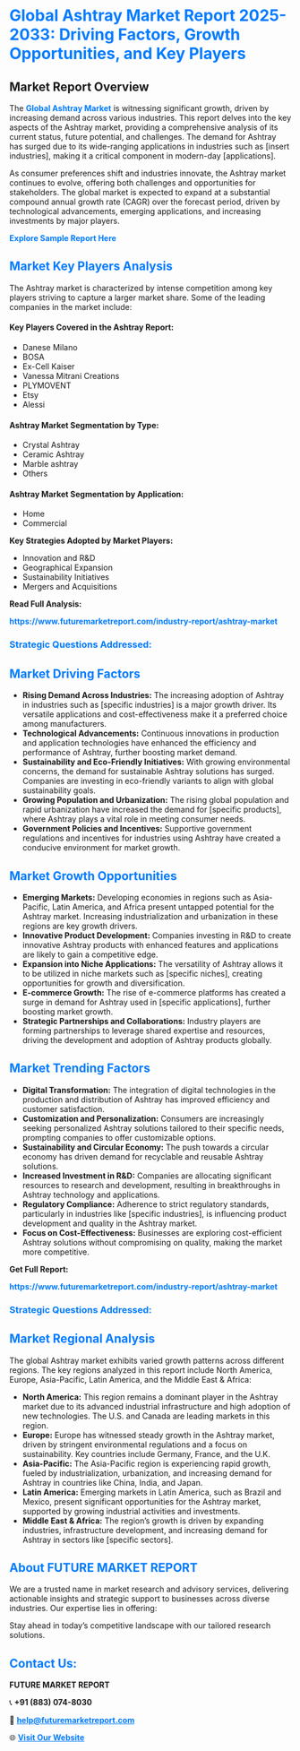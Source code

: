 <h1 style="color: #007BFF;">Global Ashtray Market Report 2025-2033: Driving Factors, Growth Opportunities, and Key Players</h1>

<section id="overview">
<h2>Market Report Overview</h2>
<p>The <a href="https://www.futuremarketreport.com/industry-report/ashtray-market" style="color: #007BFF; text-decoration: none;"><strong>Global Ashtray Market</strong></a> is witnessing significant growth, driven by increasing demand across various industries. This report delves into the key aspects of the Ashtray market, providing a comprehensive analysis of its current status, future potential, and challenges. The demand for Ashtray has surged due to its wide-ranging applications in industries such as [insert industries], making it a critical component in modern-day [applications].</p>
<p>As consumer preferences shift and industries innovate, the Ashtray market continues to evolve, offering both challenges and opportunities for stakeholders. The global market is expected to expand at a substantial compound annual growth rate (CAGR) over the forecast period, driven by technological advancements, emerging applications, and increasing investments by major players.</p>
</section>

<section id="overview">
<p><a href="https://www.futuremarketreport.com/request-sample/reportId=106313" style="color: #007BFF; text-decoration: none;"><strong>Explore Sample Report Here</strong></a></p>
</section>

<section id="key-players">
<h2 style="color: #007BFF;">Market Key Players Analysis</h2>
<p>The Ashtray market is characterized by intense competition among key players striving to capture a larger market share. Some of the leading companies in the market include:</p>
<h4>Key Players Covered in the Ashtray Report:</h4>
<ul><li>Danese Milano</li><li>BOSA</li><li>Ex-Cell Kaiser</li><li>Vanessa Mitrani Creations</li><li>PLYMOVENT</li><li>Etsy</li><li>Alessi</li></ul>
<h4>Ashtray Market Segmentation by Type:</h4>
<ul><li>Crystal Ashtray</li><li>Ceramic Ashtray</li><li>Marble ashtray</li><li>Others</li></ul>

<h4>Ashtray Market Segmentation by Application:</h4>
<ul><li>Home</li><li>Commercial</li></ul>
<p><strong>Key Strategies Adopted by Market Players:</strong></p>
<ul>
<li>Innovation and R&D</li>
<li>Geographical Expansion</li>
<li>Sustainability Initiatives</li>
<li>Mergers and Acquisitions</li>
</ul>
</section>

<section>
<p><strong>Read Full Analysis: </strong></p><a href="https://www.futuremarketreport.com/industry-report/ashtray-market" style="color: #007BFF; text-decoration: none;"><strong>https://www.futuremarketreport.com/industry-report/ashtray-market</strong></a>
<h3 style="color: #007BFF;">Strategic Questions Addressed:</h3>
</section>

<section id="driving-factors">
<h2 style="color: #007BFF;">Market Driving Factors</h2>
<ul>
<li><strong>Rising Demand Across Industries:</strong> The increasing adoption of Ashtray in industries such as [specific industries] is a major growth driver. Its versatile applications and cost-effectiveness make it a preferred choice among manufacturers.</li>
<li><strong>Technological Advancements:</strong> Continuous innovations in production and application technologies have enhanced the efficiency and performance of Ashtray, further boosting market demand.</li>
<li><strong>Sustainability and Eco-Friendly Initiatives:</strong> With growing environmental concerns, the demand for sustainable Ashtray solutions has surged. Companies are investing in eco-friendly variants to align with global sustainability goals.</li>
<li><strong>Growing Population and Urbanization:</strong> The rising global population and rapid urbanization have increased the demand for [specific products], where Ashtray plays a vital role in meeting consumer needs.</li>
<li><strong>Government Policies and Incentives:</strong> Supportive government regulations and incentives for industries using Ashtray have created a conducive environment for market growth.</li>
</ul>
</section>

<section id="growth-opportunities">
<h2 style="color: #007BFF;">Market Growth Opportunities</h2>
<ul>
<li><strong>Emerging Markets:</strong> Developing economies in regions such as Asia-Pacific, Latin America, and Africa present untapped potential for the Ashtray market. Increasing industrialization and urbanization in these regions are key growth drivers.</li>
<li><strong>Innovative Product Development:</strong> Companies investing in R&D to create innovative Ashtray products with enhanced features and applications are likely to gain a competitive edge.</li>
<li><strong>Expansion into Niche Applications:</strong> The versatility of Ashtray allows it to be utilized in niche markets such as [specific niches], creating opportunities for growth and diversification.</li>
<li><strong>E-commerce Growth:</strong> The rise of e-commerce platforms has created a surge in demand for Ashtray used in [specific applications], further boosting market growth.</li>
<li><strong>Strategic Partnerships and Collaborations:</strong> Industry players are forming partnerships to leverage shared expertise and resources, driving the development and adoption of Ashtray products globally.</li>
</ul>
</section>

<section id="trending-factors">
<h2 style="color: #007BFF;">Market Trending Factors</h2>
<ul>
<li><strong>Digital Transformation:</strong> The integration of digital technologies in the production and distribution of Ashtray has improved efficiency and customer satisfaction.</li>
<li><strong>Customization and Personalization:</strong> Consumers are increasingly seeking personalized Ashtray solutions tailored to their specific needs, prompting companies to offer customizable options.</li>
<li><strong>Sustainability and Circular Economy:</strong> The push towards a circular economy has driven demand for recyclable and reusable Ashtray solutions.</li>
<li><strong>Increased Investment in R&D:</strong> Companies are allocating significant resources to research and development, resulting in breakthroughs in Ashtray technology and applications.</li>
<li><strong>Regulatory Compliance:</strong> Adherence to strict regulatory standards, particularly in industries like [specific industries], is influencing product development and quality in the Ashtray market.</li>
<li><strong>Focus on Cost-Effectiveness:</strong> Businesses are exploring cost-efficient Ashtray solutions without compromising on quality, making the market more competitive.</li>
</ul>
</section>

<section>
<p><strong>Get Full Report: </strong></p><a href="https://www.futuremarketreport.com/industry-report/ashtray-market" style="color: #007BFF; text-decoration: none;"><strong>https://www.futuremarketreport.com/industry-report/ashtray-market</strong></a>
<h3 style="color: #007BFF;">Strategic Questions Addressed:</h3>
</section>


<section id="regional-analysis">
<h2 style="color: #007BFF;">Market Regional Analysis</h2>
<p>The global Ashtray market exhibits varied growth patterns across different regions. The key regions analyzed in this report include North America, Europe, Asia-Pacific, Latin America, and the Middle East & Africa:</p>
<ul>
<li><strong>North America:</strong> This region remains a dominant player in the Ashtray market due to its advanced industrial infrastructure and high adoption of new technologies. The U.S. and Canada are leading markets in this region.</li>
<li><strong>Europe:</strong> Europe has witnessed steady growth in the Ashtray market, driven by stringent environmental regulations and a focus on sustainability. Key countries include Germany, France, and the U.K.</li>
<li><strong>Asia-Pacific:</strong> The Asia-Pacific region is experiencing rapid growth, fueled by industrialization, urbanization, and increasing demand for Ashtray in countries like China, India, and Japan.</li>
<li><strong>Latin America:</strong> Emerging markets in Latin America, such as Brazil and Mexico, present significant opportunities for the Ashtray market, supported by growing industrial activities and investments.</li>
<li><strong>Middle East & Africa:</strong> The region’s growth is driven by expanding industries, infrastructure development, and increasing demand for Ashtray in sectors like [specific sectors].</li>
</ul>
</section>

<footer>
<h2 style="color: #007BFF;">About FUTURE MARKET REPORT</h2>
<p>We are a trusted name in market research and advisory services, delivering actionable insights and strategic support to businesses across diverse industries. Our expertise lies in offering:</p>

<p>Stay ahead in today’s competitive landscape with our tailored research solutions.</p>

<h2 style="color: #007BFF;">Contact Us:</h2>
<p><strong>FUTURE MARKET REPORT</strong></p>
<p>📞 <strong>+91 (883) 074-8030</strong></p>
<p>📧 <strong><a href="mailto:help@futuremarketreport.com" style="color: #007BFF;">help@futuremarketreport.com</a></strong></p>
<p>🌐 <strong><a href="https://www.futuremarketreport.com/" style="color: #007BFF;">Visit Our Website</a></strong></p>
</footer>